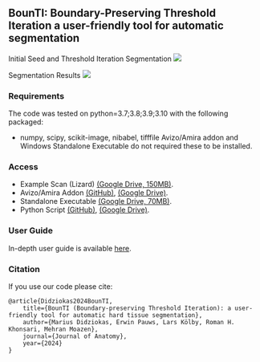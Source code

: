 ## BounTI: Boundary-Preserving Threshold Iteration a user-friendly tool for automatic segmentation
Initial Seed and Threshold Iteration Segmentation
![](https://github.com/Didziokas/BounTI/blob/main/Lizard%20rotate%20resize.gif)

Segmentation Results
![](https://github.com/Didziokas/BounTI/blob/main/Lizard%20explosion.gif)

### Requirements

The code was tested on python=3.7;3.8;3.9;3.10 with the following packaged:
- numpy, scipy, scikit-image, nibabel, tifffile
Avizo/Amira addon and Windows Standalone Executable do not required these to be installed.

### Access

- Example Scan (Lizard) [(Google Drive, 150MB)](https://drive.google.com/file/d/1UmZ710h3OIylqJ-gCHMBGhXw-mKLSIs6/view?usp=drive_link).
- Avizo/Amira Addon [(GitHub)](https://github.com/Didziokas/BounTI/blob/main/Avizo-Amira%20Addon/BounTI.pyscro), [(Google Drive)](https://drive.google.com/file/d/1Bve7ZHuCLbmBp09UOBVaYg1MSxDZkXqf/view?usp=drive_link).
- Standalone Executable [(Google Drive, 70MB)](https://drive.google.com/drive/folders/1bn20Z5Ox2QUURDm16Qcq7JMmXLVORkhi?usp=drive_link).
- Python Script [(GitHub)](https://github.com/Didziokas/BounTI/tree/main/Python%20Script), [(Google Drive)](https://drive.google.com/drive/folders/1SVpdfeJhGyz7V_i7r5Wg8LZJX7K0R_dN?usp=drive_link).

### User Guide

In-depth user guide is available [here](https://github.com/Didziokas/BounTI/blob/main/BounTI%20User%20Manual.pdf).

### Citation
If you use our code please cite:
```text
@article{Didziokas2024BounTI, 
    title={BounTI (Boundary-preserving Threshold Iteration): a user-friendly tool for automatic hard tissue segmentation}, 
    author={Marius Didziokas, Erwin Pauws, Lars Kölby, Roman H. Khonsari, Mehran Moazen},
    journal={Journal of Anatomy},
    year={2024}
}
